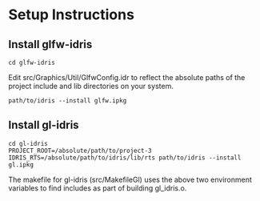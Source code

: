 # Setup Instructions

## Install glfw-idris

```
cd glfw-idris
```

Edit src/Graphics/Util/GlfwConfig.idr to reflect the absolute paths of the project include and lib
directories on your system.

```
path/to/idris --install glfw.ipkg
```

## Install gl-idris

```
cd gl-idris
PROJECT_ROOT=/absolute/path/to/project-3 IDRIS_RTS=/absolute/path/to/idris/lib/rts path/to/idris --install gl.ipkg
```

The makefile for gl-idris (src/MakefileGl) uses the above two environment variables to find includes
as part of building gl_idris.o.
